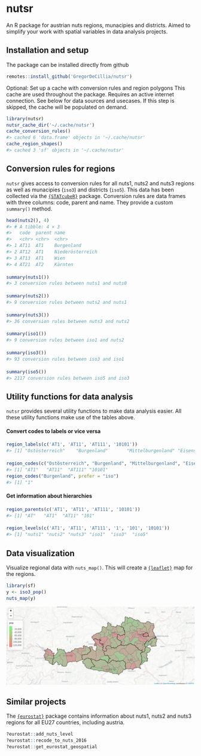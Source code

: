 
# nutsr

An R package for austrian nuts regions, munacipies and districts. Aimed
to simplify your work with spatial variables in data analysis projects.

## Installation and setup

The package can be installed directly from github

``` r
remotes::install_github('GregorDeCillia/nutsr')
```

Optional: Set up a cache with conversion rules and region polygons This
cache are used throughout the package. Requires an active internet
connection. See below for data sources and usecases. If this step is
skipped, the cache will be populated on demand.

``` r
library(nutsr)
nutsr_cache_dir('~/.cache/nutsr')
cache_conversion_rules()
#> cached 6 'data.frame' objects in '~/.cache/nutsr'
cache_region_shapes()
#> cached 3 'sf' objects in '~/.cache/nutsr'
```

## Conversion rules for regions

`nutsr` gives access to conversion rules for all nuts1, nuts2 and nuts3
regions as well as munacipies (`iso3`) and districts (`iso5`). This data
has been collected via the
[`{STATcubeR}`](https://statistikat.github.io/STATcubeR/) package.
Conversion rules are data frames with three columns: code, parent and
name. They provide a custom `summary()` method.

``` r
head(nuts2(), 4)
#> # A tibble: 4 × 3
#>   code  parent name            
#>   <chr> <chr>  <chr>           
#> 1 AT11  AT1    Burgenland      
#> 2 AT12  AT1    Niederösterreich
#> 3 AT13  AT1    Wien            
#> 4 AT21  AT2    Kärnten

summary(nuts1())
#> 3 conversion rules between nuts1 and nuts0

summary(nuts2())
#> 9 conversion rules between nuts2 and nuts1

summary(nuts3())
#> 36 conversion rules between nuts3 and nuts2

summary(iso1())
#> 9 conversion rules between iso1 and nuts2

summary(iso3())
#> 93 conversion rules between iso3 and iso1

summary(iso5())
#> 2117 conversion rules between iso5 and iso3
```

## Utility functions for data analysis

`nutsr` provides several utility functions to make data analysis easier.
All these utility functions make use of the tables above.

#### Convert codes to labels or vice versa

``` r
region_labels(c('AT1', 'AT11', 'AT111', '10101'))
#> [1] "Ostösterreich"    "Burgenland"       "Mittelburgenland" "Eisenstadt"

region_codes(c("Ostösterreich", "Burgenland", "Mittelburgenland", "Eisenstadt"))
#> [1] "AT1"   "AT11"  "AT111" "10101"
region_codes("Burgenland", prefer = "iso")
#> [1] "1"
```

#### Get information about hierarchies

``` r
region_parents(c('AT1', 'AT11', 'AT111', '10101'))
#> [1] "AT"   "AT1"  "AT11" "101"

region_levels(c('AT1', 'AT11', 'AT111', '1', '101', '10101'))
#> [1] "nuts1" "nuts2" "nuts3" "iso1"  "iso3"  "iso5"
```

## Data visualization

Visualize regional data with `nuts_map()`. This will create a
[`{leaflet}`](https://rstudio.github.io/leaflet/) map for the regions.

``` r
library(sf)
y <- iso3_pop()
nuts_map(y)
```

![](man/figures/nuts3_plot-1.png)<!-- -->

## Similar projects

The [`{eurostat}`](https://ropengov.github.io/eurostat/) package
contains information about nuts1, nuts2 and nuts3 regions for all EU27
countries, including austria.

``` r
?eurostat::add_nuts_level
?eurostat::recode_to_nuts_2016
?eurostat::get_eurostat_geospatial
```
